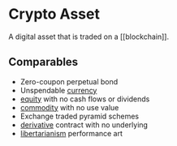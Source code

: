 # Crypto Asset

A digital asset that is traded on a [[blockchain]].

## Comparables

* Zero-coupon perpetual bond
* Unspendable [currency](concepts/currency.md)
* [equity](concepts/security.md) with no cash flows or dividends
* [commodity](concepts/commodity.md) with no use value
* Exchange traded pyramid schemes
* [derivative](concepts/derivative.md) contract with no underlying
* [libertarianism](ideologies/libertarianism.md) performance art
